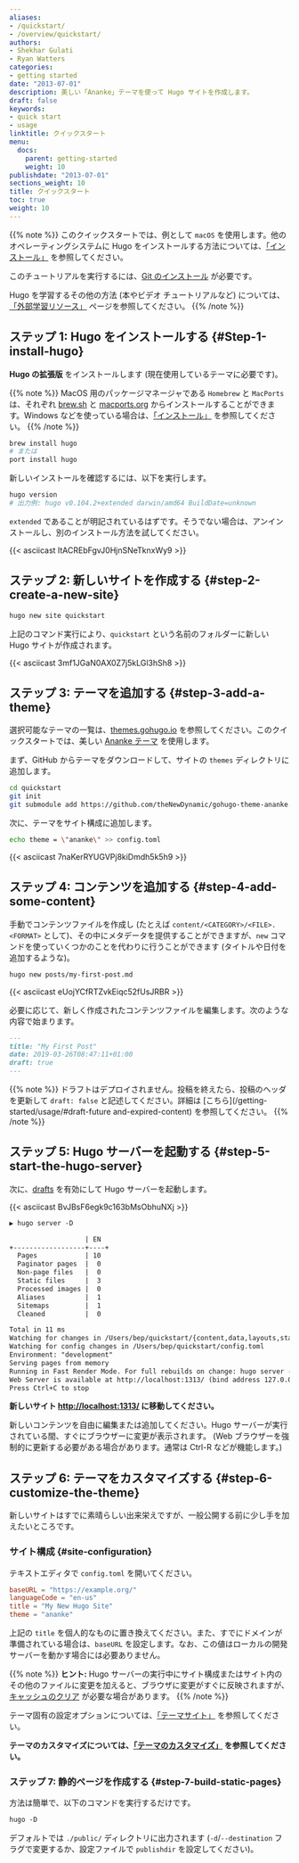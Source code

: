 ```yaml
---
aliases:
- /quickstart/
- /overview/quickstart/
authors:
- Shekhar Gulati
- Ryan Watters
categories:
- getting started
date: "2013-07-01"
description: 美しい「Ananke」テーマを使って Hugo サイトを作成します。
draft: false
keywords:
- quick start
- usage
linktitle: クイックスタート
menu:
  docs:
    parent: getting-started
    weight: 10
publishdate: "2013-07-01"
sections_weight: 10
title: クイックスタート
toc: true
weight: 10
---
```


{{% note %}}
このクイックスタートでは、例として `macOS` を使用します。他のオペレーティングシステムに Hugo をインストールする方法については、[「インストール」](/getting-started/installing) を参照してください。

このチュートリアルを実行するには、[Git のインストール](https://git-scm.com/downloads) が必要です。

Hugo を学習するその他の方法 (本やビデオ チュートリアルなど) については、[「外部学習リソース」](/getting-started/external-learning-resources/) ページを参照してください。
{{% /note %}}

## ステップ 1: Hugo をインストールする {#Step-1-install-hugo}

**Hugo の拡張版** をインストールします (現在使用しているテーマに必要です)。

{{% note %}}
MacOS 用のパッケージマネージャである `Homebrew` と `MacPorts` は、それぞれ [brew.sh](https://brew.sh/) と [macports.org](https://www.macports.org/) からインストールすることができます。Windows などを使っている場合は、[「インストール」](/getting-started/installing) を参照してください。
{{% /note %}}

```bash
brew install hugo
# または
port install hugo
```

新しいインストールを確認するには、以下を実行します。

```bash
hugo version
# 出力例: hugo v0.104.2+extended darwin/amd64 BuildDate=unknown
```

`extended` であることが明記されているはずです。そうでない場合は、アンインストールし、別のインストール方法を試してください。

{{< asciicast ItACREbFgvJ0HjnSNeTknxWy9 >}}

## ステップ 2: 新しいサイトを作成する {#step-2-create-a-new-site}

```bash
hugo new site quickstart
```

上記のコマンド実行により、`quickstart` という名前のフォルダーに新しい Hugo サイトが作成されます。

{{< asciicast 3mf1JGaN0AX0Z7j5kLGl3hSh8 >}}

## ステップ 3: テーマを追加する {#step-3-add-a-theme}

選択可能なテーマの一覧は、[themes.gohugo.io](https://themes.gohugo.io/) を参照してください。このクイックスタートでは、美しい [Ananke テーマ](https://themes.gohugo.io/gohugo-theme-ananke/) を使用します。

まず、GitHub からテーマをダウンロードして、サイトの `themes` ディレクトリに追加します。

```bash
cd quickstart
git init
git submodule add https://github.com/theNewDynamic/gohugo-theme-ananke.git themes/ananke
```

次に、テーマをサイト構成に追加します。

```bash
echo theme = \"ananke\" >> config.toml
```

{{< asciicast 7naKerRYUGVPj8kiDmdh5k5h9 >}}

## ステップ 4: コンテンツを追加する {#step-4-add-some-content}

手動でコンテンツファイルを作成し (たとえば `content/<CATEGORY>/<FILE>.<FORMAT>` として)、その中にメタデータを提供することができますが、`new` コマンドを使っていくつかのことを代わりに行うことができます (タイトルや日付を追加するような)。

```txt
hugo new posts/my-first-post.md
```

{{< asciicast eUojYCfRTZvkEiqc52fUsJRBR >}}

必要に応じて、新しく作成されたコンテンツファイルを編集します。次のような内容で始まります。

```md
---
title: "My First Post"
date: 2019-03-26T08:47:11+01:00
draft: true
---

```

{{% note %}}
ドラフトはデプロイされません。投稿を終えたら、投稿のヘッダを更新して `draft: false` と記述してください。詳細は [こちら](/getting-started/usage/#draft-future and-expired-content) を参照してください。
{{% /note %}}

## ステップ 5: Hugo サーバーを起動する {#step-5-start-the-hugo-server}

次に、[drafts](/getting-started/usage/#draft-future-and-expired-content) を有効にして Hugo サーバーを起動します。

{{< asciicast BvJBsF6egk9c163bMsObhuNXj >}}

```txt
▶ hugo server -D

                   | EN
+------------------+----+
  Pages            | 10
  Paginator pages  |  0
  Non-page files   |  0
  Static files     |  3
  Processed images |  0
  Aliases          |  1
  Sitemaps         |  1
  Cleaned          |  0

Total in 11 ms
Watching for changes in /Users/bep/quickstart/{content,data,layouts,static,themes}
Watching for config changes in /Users/bep/quickstart/config.toml
Environment: "development"
Serving pages from memory
Running in Fast Render Mode. For full rebuilds on change: hugo server --disableFastRender
Web Server is available at http://localhost:1313/ (bind address 127.0.0.1)
Press Ctrl+C to stop
```

**新しいサイト [http://localhost:1313/](http://localhost:1313/) に移動してください。**

新しいコンテンツを自由に編集または追加してください。Hugo サーバーが実行されている間、すぐにブラウザーに変更が表示されます。 (Web ブラウザーを強制的に更新する必要がある場合があります。通常は Ctrl-R などが機能します。)

## ステップ 6: テーマをカスタマイズする {#step-6-customize-the-theme}

新しいサイトはすでに素晴らしい出来栄えですが、一般公開する前に少し手を加えたいところです。

### サイト構成 {#site-configuration}

テキストエディタで `config.toml` を開いてください。

```toml
baseURL = "https://example.org/"
languageCode = "en-us"
title = "My New Hugo Site"
theme = "ananke"
```

上記の `title` を個人的なものに置き換えてください。また、すでにドメインが準備されている場合は、`baseURL` を設定します。なお、この値はローカルの開発サーバーを動かす場合には必要ありません。

{{% note %}}
**ヒント:** Hugo サーバーの実行中にサイト構成またはサイト内のその他のファイルに変更を加えると、ブラウザに変更がすぐに反映されますが、[キャッシュのクリア](https://kb.iu.edu/d/ahic) が必要な場合があります。
{{% /note %}}

テーマ固有の設定オプションについては、[「テーマサイト」](https://github.com/theNewDynamic/gohugo-theme-ananke) を参照してください。

**テーマのカスタマイズについては、[「テーマのカスタマイズ」](/themes/customizing/) を参照してください。**

### ステップ 7: 静的ページを作成する {#step-7-build-static-pages}

方法は簡単で、以下のコマンドを実行するだけです。

```txt
hugo -D
```

デフォルトでは `./public/` ディレクトリに出力されます (`-d`/`--destination` フラグで変更するか、設定ファイルで `publishdir` を設定してください)。

